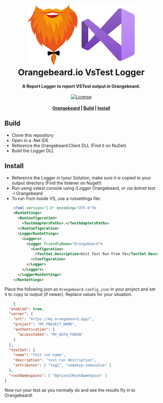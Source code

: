 <h1 align="center">
  <a href="https://github.com/orangebeard-io/VSTest-Logger">
    <img src="https://raw.githubusercontent.com/orangebeard-io/VSTest-Logger/main/.github/logo.svg" alt="Orangebeard.io FitNesse TestSystemListener" height="200">
  </a>
  <br>Orangebeard.io VsTest Logger<br>
</h1>

<h4 align="center">A Report Logger to report VSTest output in Orangebeard.</h4>

<p align="center">
  <a href="https://github.com/orangebeard-io/VSTest-Logger/blob/main/LICENSE.txt">
    <img src="https://img.shields.io/github/license/orangebeard-io/VSTest-Logger?style=flat-square"
      alt="License" />
  </a>
</p>

<div align="center">
  <h4>
    <a href="https://orangebeard.io">Orangebeard</a> |
    <a href="#build">Build</a> |
    <a href="#install">Install</a>
  </h4>
</div>

## Build
 * Clone this repository
 * Open in a .Net IDE
 * Reference the Orangebeard.Client DLL (Find it on NuGet)
 * Build the Logger DLL

## Install

 * Reference the Logger in tyour Solution, make sure it is copied to your output directory (Find the listener on Nuget!)
 * Run using vstest.console using /Logger Orangebeard, or via dotnet test -l Orangebeard
 * To run from inside VS, use a runsettings file:
```xml
    <?xml version="1.0" encoding="UTF-8"?>
    <RunSettings>
      <RunConfiguration>
        <TestAdaptersPaths>.</TestAdaptersPaths>
      </RunConfiguration>
      <LoggerRunSettings>
        <Loggers>
          <Logger friendlyName="Orangebeard">
            <Configuration>
              <TestSet.Description>Unit Test Run From VS</TestSet.Description>
            </Configuration>
          </Logger>
        </Loggers>
      </LoggerRunSettings>
    </RunSettings>
```
Place the following json as `Orangebeard.config.json` in your project and set it to copy to output (if newer). Replace values for your situation.
```json
    {
  "enabled": true,
  "server": {
    "url": "https://my.orangebeard.app/",
    "project": "MY_PROJECT_NAME",
    "authentication": {
      "accessToken": "MY_AUTH_TOKEN"
    }
  },
  "testSet": {
    "name": "Test run name",
    "description": "test run description",
    "attributes": [ "tag1", "somekey:somevalue" ]
  },
  "rootNamespaces": [ "OptionalRootNameSpace" ]
}

```

Now run your test as you normally do and see the results fly in to Orangebeard!

